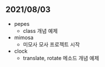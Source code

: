 ## 2021/08/03
- pepes
  - class 개념 예제
- mimosa
  - 미모사 모사 프로젝트 시작
- clock
  - translate, rotate 메소드 개념 예제